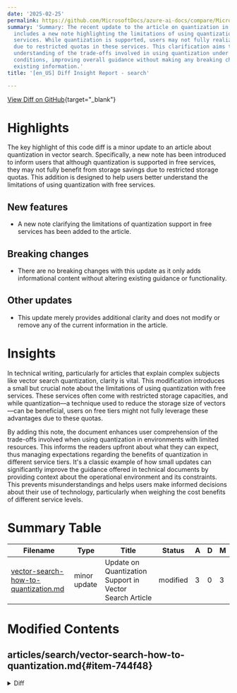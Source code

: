 ```yaml
---
date: '2025-02-25'
permalink: https://github.com/MicrosoftDocs/azure-ai-docs/compare/MicrosoftDocs:8c6e364...MicrosoftDocs:50dc684
summary: 'Summary: The recent update to the article on quantization in vector search
  includes a new note highlighting the limitations of using quantization with free
  services. While quantization is supported, users may not fully realize storage savings
  due to restricted quotas in these services. This clarification aims to enhance user
  understanding of the trade-offs involved in using quantization under different service
  conditions, improving overall guidance without making any breaking changes or altering
  existing information.'
title: '[en_US] Diff Insight Report - search'

---
```


[View Diff on GitHub](https://github.com/MicrosoftDocs/azure-ai-docs/compare/MicrosoftDocs:8c6e364...MicrosoftDocs:50dc684){target="_blank"}

# Highlights
The key highlight of this code diff is a minor update to an article about quantization in vector search. Specifically, a new note has been introduced to inform users that although quantization is supported in free services, they may not fully benefit from storage savings due to restricted storage quotas. This addition is designed to help users better understand the limitations of using quantization with free services.

## New features
- A new note clarifying the limitations of quantization support in free services has been added to the article.

## Breaking changes
- There are no breaking changes with this update as it only adds informational content without altering existing guidance or functionality.

## Other updates
- This update merely provides additional clarity and does not modify or remove any of the current information in the article.

# Insights
In technical writing, particularly for articles that explain complex subjects like vector search quantization, clarity is vital. This modification introduces a small but crucial note about the limitations of using quantization with free services. These services often come with restricted storage capacities, and while quantization—a technique used to reduce the storage size of vectors—can be beneficial, users on free tiers might not fully leverage these advantages due to these quotas.

By adding this note, the document enhances user comprehension of the trade-offs involved when using quantization in environments with limited resources. This informs the readers upfront about what they can expect, thus managing expectations regarding the benefits of quantization in different service tiers. It's a classic example of how small updates can significantly improve the guidance offered in technical documents by providing context about the operational environment and its constraints. This prevents misunderstandings and helps users make informed decisions about their use of technology, particularly when weighing the cost benefits of different service levels.

# Summary Table
|  Filename  | Type |    Title    | Status | A  | D  | M  |
|------------|------|-------------|--------|----|----|----|
| [vector-search-how-to-quantization.md](#item-744f48) | minor update | Update on Quantization Support in Vector Search Article | modified | 3 | 0 | 3 | 


# Modified Contents
## articles/search/vector-search-how-to-quantization.md{#item-744f48}

<details>
<summary>Diff</summary>
````diff
@@ -42,6 +42,9 @@ Two types of quantization are supported:
 
 - Binary quantization converts floats into binary bits, which takes up 1 bit. This results in up to 28 times reduced vector index size.
 
+>[!Note]
+> While free services support quantization, they may not demonstrate the full storage savings due to the limited storage quota.
+
 ## Add "compressions" to a search index
 
 The following example shows a partial index definition with a fields collection that includes a vector field, and a `vectorSearch.compressions` section.
````
</details>

### Summary

```json
{
    "modification_type": "minor update",
    "modification_title": "Update on Quantization Support in Vector Search Article"
}
```

### Explanation
The modification involves a minor update to the article "How to Quantization in Vector Search." A new note has been added to clarify that while free services support quantization, users may not experience the full benefits of storage savings due to limited storage quotas. This update enhances user understanding of the limitations associated with quantization in free services without removing any existing information. The modification consists of three lines added to the document, improving the clarity and comprehensiveness of the guidance provided.


